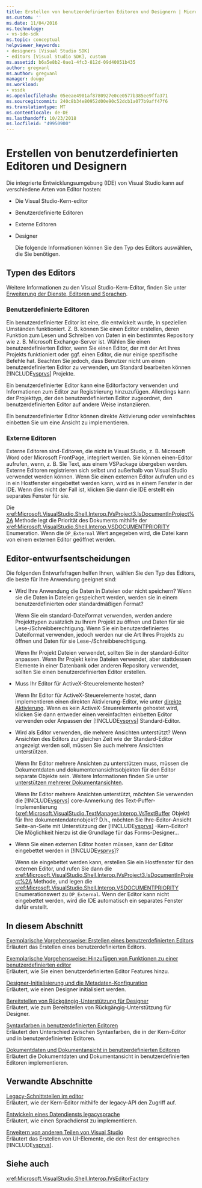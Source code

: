 ```yaml
---
title: Erstellen von benutzerdefinierten Editoren und Designern | Microsoft-Dokumentation
ms.custom: ''
ms.date: 11/04/2016
ms.technology:
- vs-ide-sdk
ms.topic: conceptual
helpviewer_keywords:
- designers [Visual Studio SDK]
- editors [Visual Studio SDK], custom
ms.assetid: b6a5e8b2-0ae1-4fc3-812d-09d40051b435
author: gregvanl
ms.author: gregvanl
manager: douge
ms.workload:
- vssdk
ms.openlocfilehash: 05eeae4901af8780927e0ce0577b385ee9ffa371
ms.sourcegitcommit: 240c8b34e80952d00e90c52dcb1a077b9aff47f6
ms.translationtype: MT
ms.contentlocale: de-DE
ms.lasthandoff: 10/23/2018
ms.locfileid: "49950900"
---
```

# <a name="create-custom-editors-and-designers"></a>Erstellen von benutzerdefinierten Editoren und Designern
Die integrierte Entwicklungsumgebung (IDE) von Visual Studio kann auf verschiedene Arten von Editor hosten:  
  
- Die Visual Studio-Kern-editor  
  
- Benutzerdefinierte Editoren  
  
- Externe Editoren  
  
- Designer  
  
  Die folgende Informationen können Sie den Typ des Editors auswählen, die Sie benötigen.  
  
## <a name="types-of-editor"></a>Typen des Editors  
 Weitere Informationen zu den Visual Studio-Kern-Editor, finden Sie unter [Erweiterung der Dienste, Editoren und Sprachen](../extensibility/extending-the-editor-and-language-services.md).  
  
### <a name="custom-editors"></a>Benutzerdefinierte Editoren  
 Ein benutzerdefinierter Editor ist eine, die entwickelt wurde, in speziellen Umständen funktioniert. Z. B. können Sie einen Editor erstellen, deren Funktion zum Lesen und Schreiben von Daten in ein bestimmtes Repository wie z. B. Microsoft Exchange-Server ist. Wählen Sie einen benutzerdefinierten Editor, wenn Sie einen Editor, der mit der Art Ihres Projekts funktioniert oder ggf. einen Editor, die nur einige spezifische Befehle hat. Beachten Sie jedoch, dass Benutzer nicht um einen benutzerdefinierten Editor zu verwenden, um Standard bearbeiten können [!INCLUDE[vsprvs](../code-quality/includes/vsprvs_md.md)] Projekte.  
  
 Ein benutzerdefinierter Editor kann eine Editorfactory verwenden und Informationen zum Editor zur Registrierung hinzuzufügen. Allerdings kann der Projekttyp, der den benutzerdefinierten Editor zugeordnet, den benutzerdefinierten Editor auf andere Weise instanziieren.  
  
 Ein benutzerdefinierter Editor können direkte Aktivierung oder vereinfachtes einbetten Sie um eine Ansicht zu implementieren.  
  
### <a name="external-editors"></a>Externe Editoren  
 Externe Editoren sind-Editoren, die nicht in Visual Studio, z. B. Microsoft Word oder Microsoft FrontPage, integriert werden. Sie können einen-Editor aufrufen, wenn, z. B. Sie Text, aus einem VSPackage übergeben werden. Externe Editoren registrieren sich selbst und außerhalb von Visual Studio verwendet werden können. Wenn Sie einen externen Editor aufrufen und es in ein Hostfenster eingebettet werden kann, wird es in einem Fenster in der IDE. Wenn dies nicht der Fall ist, klicken Sie dann die IDE erstellt ein separates Fenster für sie.  
  
 Die <xref:Microsoft.VisualStudio.Shell.Interop.IVsProject3.IsDocumentInProject%2A> Methode legt die Priorität des Dokuments mithilfe der <xref:Microsoft.VisualStudio.Shell.Interop.VSDOCUMENTPRIORITY> Enumeration. Wenn die `DP_External` Wert angegeben wird, die Datei kann von einem externen Editor geöffnet werden.  
  
## <a name="editor-design-decisions"></a>Editor-entwurfsentscheidungen  
 Die folgenden Entwurfsfragen helfen Ihnen, wählen Sie den Typ des Editors, die beste für Ihre Anwendung geeignet sind:  
  
- Wird Ihre Anwendung die Daten in Dateien oder nicht speichern? Wenn sie die Daten in Dateien gespeichert werden, werden sie in einem benutzerdefinierten oder standardmäßigen Format?  
  
   Wenn Sie ein standard-Dateiformat verwenden, werden andere Projekttypen zusätzlich zu Ihrem Projekt zu öffnen und Daten für sie Lese-/Schreibberechtigung. Wenn Sie ein benutzerdefiniertes Dateiformat verwenden, jedoch werden nur die Art Ihres Projekts zu öffnen und Daten für sie Lese-/Schreibberechtigung.  
  
   Wenn Ihr Projekt Dateien verwendet, sollten Sie in der standard-Editor anpassen. Wenn Ihr Projekt keine Dateien verwendet, aber stattdessen Elemente in einer Datenbank oder anderen Repository verwendet, sollten Sie einen benutzerdefinierten Editor erstellen.  
  
- Muss Ihr Editor für ActiveX-Steuerelemente hosten?  
  
   Wenn Ihr Editor für ActiveX-Steuerelemente hostet, dann implementieren einen direkten Aktivierung-Editor, wie unter [direkte Aktivierung](../extensibility/in-place-activation.md). Wenn es kein ActiveX-Steuerelemente gehostet wird, klicken Sie dann entweder einen vereinfachten einbetten Editor verwenden oder Anpassen der [!INCLUDE[vsprvs](../code-quality/includes/vsprvs_md.md)] Standard-Editor.  
  
- Wird als Editor verwenden, die mehrere Ansichten unterstützt? Wenn Ansichten des Editors zur gleichen Zeit wie der Standard-Editor angezeigt werden soll, müssen Sie auch mehrere Ansichten unterstützen.  
  
   Wenn Ihr Editor mehrere Ansichten zu unterstützen muss, müssen die Dokumentdaten und dokumentenansichtsobjekten für den Editor separate Objekte sein. Weitere Informationen finden Sie unter [unterstützen mehrerer Dokumentansichten](../extensibility/supporting-multiple-document-views.md).  
  
   Wenn Ihr Editor mehrere Ansichten unterstützt, möchten Sie verwenden die [!INCLUDE[vsprvs](../code-quality/includes/vsprvs_md.md)] core-Anmerkung des Text-Puffer-Implementierung (<xref:Microsoft.VisualStudio.TextManager.Interop.VsTextBuffer> Objekt) für Ihre dokumentendatenobjekt? D.h., möchten Sie Ihre-Editor-Ansicht Seite-an-Seite mit Unterstützung der [!INCLUDE[vsprvs](../code-quality/includes/vsprvs_md.md)] -Kern-Editor? Die Möglichkeit hierzu ist die Grundlage für das Forms-Designer...  
  
- Wenn Sie einen externen Editor hosten müssen, kann der Editor eingebettet werden in [!INCLUDE[vsprvs](../code-quality/includes/vsprvs_md.md)]?  
  
   Wenn sie eingebettet werden kann, erstellen Sie ein Hostfenster für den externen Editor, und rufen Sie dann die <xref:Microsoft.VisualStudio.Shell.Interop.IVsProject3.IsDocumentInProject%2A> Methode, und legen die <xref:Microsoft.VisualStudio.Shell.Interop.VSDOCUMENTPRIORITY> Enumerationswert zu `DP_External`. Wenn der Editor kann nicht eingebettet werden, wird die IDE automatisch ein separates Fenster dafür erstellt.  
  
## <a name="in-this-section"></a>In diesem Abschnitt  
 [Exemplarische Vorgehensweise: Erstellen eines benutzerdefinierten Editors](../extensibility/walkthrough-creating-a-custom-editor.md)  
 Erläutert das Erstellen eines benutzerdefinierten Editors.  
  
 [Exemplarische Vorgehensweise: Hinzufügen von Funktionen zu einer benutzerdefinierten editor](../extensibility/walkthrough-adding-features-to-a-custom-editor.md)  
 Erläutert, wie Sie einen benutzerdefinierten Editor Features hinzu.  
  
 [Designer-Initialisierung und die Metadaten-Konfiguration](../extensibility/designer-initialization-and-metadata-configuration.md)  
 Erläutert, wie einen Designer initialisiert werden.  
  
 [Bereitstellen von Rückgängig-Unterstützung für Designer](../extensibility/supplying-undo-support-to-designers.md)  
 Erläutert, wie zum Bereitstellen von Rückgängig-Unterstützung für Designer.  
  
 [Syntaxfarben in benutzerdefinierten Editoren](../extensibility/syntax-coloring-in-custom-editors.md)  
 Erläutert den Unterschied zwischen Syntaxfarben, die in der Kern-Editor und in benutzerdefinierten Editoren.  
  
 [Dokumentdaten und Dokumentansicht in benutzerdefinierten Editoren](../extensibility/document-data-and-document-view-in-custom-editors.md)  
 Erläutert die Dokumentdaten und Dokumentansicht in benutzerdefinierten Editoren implementieren.  
  
## <a name="related-sections"></a>Verwandte Abschnitte  
 [Legacy-Schnittstellen im editor](../extensibility/legacy-interfaces-in-the-editor.md)  
 Erläutert, wie der Kern-Editor mithilfe der legacy-API den Zugriff auf.  
  
 [Entwickeln eines Datendiensts legacysprache](../extensibility/internals/developing-a-legacy-language-service.md)  
 Erläutert, wie einen Sprachdienst zu implementieren.  
  
 [Erweitern von anderen Teilen von Visual Studio](../extensibility/extending-other-parts-of-visual-studio.md)  
 Erläutert das Erstellen von UI-Elemente, die den Rest der entsprechen [!INCLUDE[vsprvs](../code-quality/includes/vsprvs_md.md)].  
  
## <a name="see-also"></a>Siehe auch  
 <xref:Microsoft.VisualStudio.Shell.Interop.IVsEditorFactory>